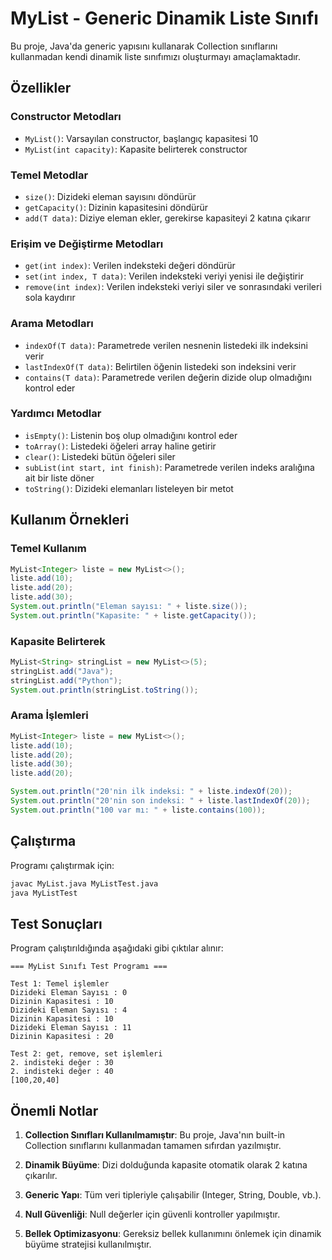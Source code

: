 # MyList - Generic Dinamik Liste Sınıfı

Bu proje, Java'da generic yapısını kullanarak Collection sınıflarını kullanmadan kendi dinamik liste sınıfımızı oluşturmayı amaçlamaktadır.

## Özellikler

### Constructor Metodları
- `MyList()`: Varsayılan constructor, başlangıç kapasitesi 10
- `MyList(int capacity)`: Kapasite belirterek constructor

### Temel Metodlar
- `size()`: Dizideki eleman sayısını döndürür
- `getCapacity()`: Dizinin kapasitesini döndürür
- `add(T data)`: Diziye eleman ekler, gerekirse kapasiteyi 2 katına çıkarır

### Erişim ve Değiştirme Metodları
- `get(int index)`: Verilen indeksteki değeri döndürür
- `set(int index, T data)`: Verilen indeksteki veriyi yenisi ile değiştirir
- `remove(int index)`: Verilen indeksteki veriyi siler ve sonrasındaki verileri sola kaydırır

### Arama Metodları
- `indexOf(T data)`: Parametrede verilen nesnenin listedeki ilk indeksini verir
- `lastIndexOf(T data)`: Belirtilen öğenin listedeki son indeksini verir
- `contains(T data)`: Parametrede verilen değerin dizide olup olmadığını kontrol eder

### Yardımcı Metodlar
- `isEmpty()`: Listenin boş olup olmadığını kontrol eder
- `toArray()`: Listedeki öğeleri array haline getirir
- `clear()`: Listedeki bütün öğeleri siler
- `subList(int start, int finish)`: Parametrede verilen indeks aralığına ait bir liste döner
- `toString()`: Dizideki elemanları listeleyen bir metot

## Kullanım Örnekleri

### Temel Kullanım
```java
MyList<Integer> liste = new MyList<>();
liste.add(10);
liste.add(20);
liste.add(30);
System.out.println("Eleman sayısı: " + liste.size());
System.out.println("Kapasite: " + liste.getCapacity());
```

### Kapasite Belirterek
```java
MyList<String> stringList = new MyList<>(5);
stringList.add("Java");
stringList.add("Python");
System.out.println(stringList.toString());
```

### Arama İşlemleri
```java
MyList<Integer> liste = new MyList<>();
liste.add(10);
liste.add(20);
liste.add(30);
liste.add(20);

System.out.println("20'nin ilk indeksi: " + liste.indexOf(20));
System.out.println("20'nin son indeksi: " + liste.lastIndexOf(20));
System.out.println("100 var mı: " + liste.contains(100));
```

## Çalıştırma

Programı çalıştırmak için:

```bash
javac MyList.java MyListTest.java
java MyListTest
```

## Test Sonuçları

Program çalıştırıldığında aşağıdaki gibi çıktılar alınır:

```
=== MyList Sınıfı Test Programı ===

Test 1: Temel işlemler
Dizideki Eleman Sayısı : 0
Dizinin Kapasitesi : 10
Dizideki Eleman Sayısı : 4
Dizinin Kapasitesi : 10
Dizideki Eleman Sayısı : 11
Dizinin Kapasitesi : 20

Test 2: get, remove, set işlemleri
2. indisteki değer : 30
2. indisteki değer : 40
[100,20,40]
```

## Önemli Notlar

1. **Collection Sınıfları Kullanılmamıştır**: Bu proje, Java'nın built-in Collection sınıflarını kullanmadan tamamen sıfırdan yazılmıştır.

2. **Dinamik Büyüme**: Dizi dolduğunda kapasite otomatik olarak 2 katına çıkarılır.

3. **Generic Yapı**: Tüm veri tipleriyle çalışabilir (Integer, String, Double, vb.).

4. **Null Güvenliği**: Null değerler için güvenli kontroller yapılmıştır.

5. **Bellek Optimizasyonu**: Gereksiz bellek kullanımını önlemek için dinamik büyüme stratejisi kullanılmıştır. 